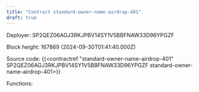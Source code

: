 ```yaml
---
title: "Contract standard-owner-name-airdrop-401"
draft: true
---
```

Deployer: SP2QEZ06AGJ3RKJPBV14SY1V5BBFNAW33D96YPGZF


 



Block height: 167869 (2024-09-30T01:41:40.000Z)

Source code: {{<contractref "standard-owner-name-airdrop-401" SP2QEZ06AGJ3RKJPBV14SY1V5BBFNAW33D96YPGZF standard-owner-name-airdrop-401>}}

Functions:


